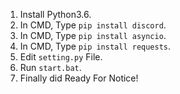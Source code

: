1. Install Python3.6.
2. In CMD, Type `pip install discord`.
3. In CMD, Type `pip install asyncio`.
4. In CMD, Type `pip install requests`.
5. Edit `setting.py` File.
5. Run `start.bat`.
7. Finally did Ready For Notice!
